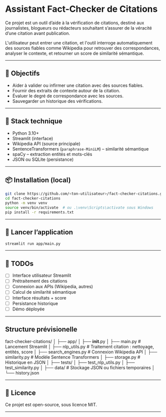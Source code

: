 # Assistant Fact-Checker de Citations


Ce projet est un outil d’aide à la vérification de citations, destiné aux journalistes, blogueurs ou rédacteurs souhaitant s’assurer de la véracité d’une citation avant publication.

L'utilisateur peut entrer une citation, et l'outil interroge automatiquement des sources fiables comme Wikipedia pour retrouver des correspondances, analyser le contexte, et retourner un score de similarité sémantique.

---

## 🎯 Objectifs

- Aider à valider ou infirmer une citation avec des sources fiables.
- Fournir des extraits de contexte autour de la citation.
- Évaluer le degré de correspondance avec les sources.
- Sauvegarder un historique des vérifications.

---

## 🧰 Stack technique

- Python 3.10+
- Streamlit (interface)
- Wikipedia API (source principale)
- SentenceTransformers (`paraphrase-MiniLM`) – similarité sémantique
- spaCy – extraction entités et mots-clés
- JSON ou SQLite (persistance)

---

## 📦 Installation (local)

```bash
git clone https://github.com/<ton-utilisateur>/fact-checker-citations.git
cd fact-checker-citations
python -m venv venv
source venv/bin/activate  # ou .\venv\Scripts\activate sous Windows
pip install -r requirements.txt
```

---

## 🚀 Lancer l’application

```bash
streamlit run app/main.py
```

---

## 📌 TODOs

- [ ] Interface utilisateur Streamlit
- [ ] Prétraitement des citations
- [ ] Connexion aux APIs (Wikipedia, autres)
- [ ] Calcul de similarité sémantique
- [ ] Interface résultats + score
- [ ] Persistance historique
- [ ] Démo déployée

---


## Structure prévisionelle

fact-checker-citations/
│
├── app/
│   ├── __init__.py
│   ├── main.py              # Lancement Streamlit
│   ├── nlp_utils.py         # Traitement citation : nettoyage, entités, score
│   ├── search_engines.py    # Connexion Wikipedia API
│   ├── similarity.py        # Modèle Sentence Transformers
│   ├── storage.py           # Historique en JSON
│
├── tests/
│   ├── test_nlp_utils.py
│   ├── test_similarity.py
│
├── data/                    # Stockage JSON ou fichiers temporaires
│   └── history.json


---

## 📃 Licence

Ce projet est open-source, sous licence MIT.

---
